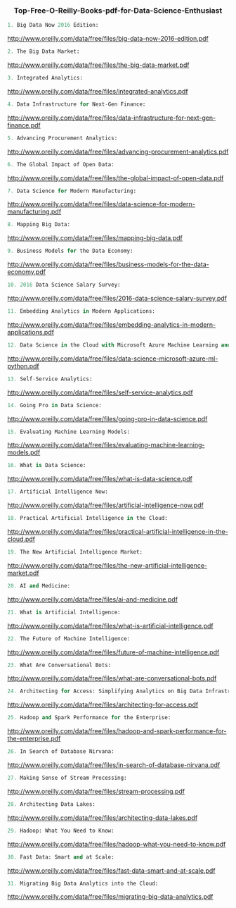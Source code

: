 
<center><h3>Top-Free-O-Reilly-Books-pdf-for-Data-Science-Enthusiast</h3></center>

``` python 
1. Big Data Now 2016 Edition: 
``` 
http://www.oreilly.com/data/free/files/big-data-now-2016-edition.pdf

``` python
2. The Big Data Market:
```
http://www.oreilly.com/data/free/files/the-big-data-market.pdf

``` python
3. Integrated Analytics:
```
http://www.oreilly.com/data/free/files/integrated-analytics.pdf

``` python
4. Data Infrastructure for Next-Gen Finance:
```
http://www.oreilly.com/data/free/files/data-infrastructure-for-next-gen-finance.pdf

``` python
5. Advancing Procurement Analytics:
```
http://www.oreilly.com/data/free/files/advancing-procurement-analytics.pdf

``` python
6. The Global Impact of Open Data:
```
http://www.oreilly.com/data/free/files/the-global-impact-of-open-data.pdf

``` python
7. Data Science for Modern Manufacturing:
```
http://www.oreilly.com/data/free/files/data-science-for-modern-manufacturing.pdf

``` python
8. Mapping Big Data:
```
http://www.oreilly.com/data/free/files/mapping-big-data.pdf

``` python
9. Business Models for the Data Economy:
```
http://www.oreilly.com/data/free/files/business-models-for-the-data-economy.pdf

``` python
10. 2016 Data Science Salary Survey:
```
http://www.oreilly.com/data/free/files/2016-data-science-salary-survey.pdf


``` python
11. Embedding Analytics in Modern Applications:
```
http://www.oreilly.com/data/free/files/embedding-analytics-in-modern-applications.pdf

``` python
12. Data Science in the Cloud with Microsoft Azure Machine Learning and Python:
```
http://www.oreilly.com/data/free/files/data-science-microsoft-azure-ml-python.pdf

``` python
13. Self-Service Analytics:
```
http://www.oreilly.com/data/free/files/self-service-analytics.pdf

``` python
14. Going Pro in Data Science:
```
http://www.oreilly.com/data/free/files/going-pro-in-data-science.pdf

``` python
15. Evaluating Machine Learning Models:
``` 
http://www.oreilly.com/data/free/files/evaluating-machine-learning-models.pdf

``` python
16. What is Data Science:
```
http://www.oreilly.com/data/free/files/what-is-data-science.pdf

``` python
17. Artificial Intelligence Now:
```
http://www.oreilly.com/data/free/files/artificial-intelligence-now.pdf

``` python
18. Practical Artificial Intelligence in the Cloud:
```
http://www.oreilly.com/data/free/files/practical-artificial-intelligence-in-the-cloud.pdf

``` python
19. The New Artificial Intelligence Market:
```
http://www.oreilly.com/data/free/files/the-new-artificial-intelligence-market.pdf

``` python
20. AI and Medicine:
```
http://www.oreilly.com/data/free/files/ai-and-medicine.pdf

``` python
21. What is Artificial Intelligence:
```
http://www.oreilly.com/data/free/files/what-is-artificial-intelligence.pdf

``` python
22. The Future of Machine Intelligence:
```
http://www.oreilly.com/data/free/files/future-of-machine-intelligence.pdf

``` python
23. What Are Conversational Bots:
```
http://www.oreilly.com/data/free/files/what-are-conversational-bots.pdf

``` python
24. Architecting for Access: Simplifying Analytics on Big Data Infrastructure:
```
http://www.oreilly.com/data/free/files/architecting-for-access.pdf

``` python
25. Hadoop and Spark Performance for the Enterprise:
```
http://www.oreilly.com/data/free/files/hadoop-and-spark-performance-for-the-enterprise.pdf

``` python
26. In Search of Database Nirvana:
```
http://www.oreilly.com/data/free/files/in-search-of-database-nirvana.pdf

``` python
27. Making Sense of Stream Processing:
```
http://www.oreilly.com/data/free/files/stream-processing.pdf

``` python
28. Architecting Data Lakes:
```
http://www.oreilly.com/data/free/files/architecting-data-lakes.pdf

``` python
29. Hadoop: What You Need to Know:
```
http://www.oreilly.com/data/free/files/hadoop-what-you-need-to-know.pdf

``` python
30. Fast Data: Smart and at Scale:
```
http://www.oreilly.com/data/free/files/fast-data-smart-and-at-scale.pdf

``` python
31. Migrating Big Data Analytics into the Cloud:
```
http://www.oreilly.com/data/free/files/migrating-big-data-analytics.pdf

